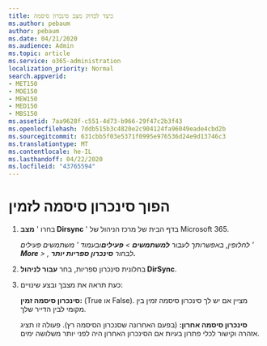 ```yaml
---
title: כיצד לבדוק מצב סינכרון סיסמה
ms.author: pebaum
author: pebaum
ms.date: 04/21/2020
ms.audience: Admin
ms.topic: article
ms.service: o365-administration
localization_priority: Normal
search.appverid:
- MET150
- MOE150
- MEW150
- MED150
- MBS150
ms.assetid: 7aa9628f-c551-4d73-b966-29f47c2b3f43
ms.openlocfilehash: 7ddb515b3c4820e2c904124fa96049eade4cbd2b
ms.sourcegitcommit: 631cbb5f03e5371f0995e976536d24e9d13746c3
ms.translationtype: MT
ms.contentlocale: he-IL
ms.lasthandoff: 04/22/2020
ms.locfileid: "43765594"
---
```

# <a name="enable-password-sync"></a>הפוך סינכרון סיסמה לזמין

1.  בחרו ' **מצב Dirsync** ' בדף הבית של מרכז הניהול של Microsoft 365. 
    
     *לחלופין, באפשרותך לעבור **למשתמשים** \> **פעילים**ובעמוד ' משתמשים פעילים ' **More** \> , לבחור **סינכרון ספריות יותר.*** 
    
2. בחלונית סינכרון ספריות, בחר **עבור לניהול DirSync**. 
    
3. כעת תראה את מצבך ובצע שינויים:
    
    **סינכרון סיסמה זמין:** (True או False). מציין אם יש לך סינכרון סיסמה זמין בין מקומי לבין הדייר שלך. 
    
    **סינכרון סיסמה אחרון:** (בפעם האחרונה שסנכרון הסיסמה רץ). פעולה זו תציג אזהרה וקישור לכלי פתרון בעיות אם הסינכרון האחרון היה לפני יותר משלושה ימים. 
    

